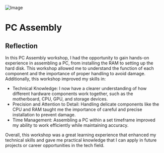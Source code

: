 ![Image](https://github.com/user-attachments/assets/6a3bb5c7-57ac-433b-95f9-506f11dddf81)
# PC Assembly
## Reflection
In this PC Assembly workshop, I had the opportunity to gain hands-on experience in assembling a PC, from installing the RAM to setting up the hard disk. This workshop allowed me to understand the function of each component and the importance of proper handling to avoid damage.
Additionally, this workshop improved my skills in:
- Technical Knowledge: I now have a clearer understanding of how different hardware components work together, such as the motherboard, CPU, GPU, and storage devices.
- Precision and Attention to Detail: Handling delicate components like the CPU and RAM taught me the importance of careful and precise installation to prevent damage.
- Time Management: Assembling a PC within a set timeframe improved my ability to work efficiently while maintaining accuracy.

Overall, this workshop was a great learning experience that enhanced my technical skills and gave me practical knowledge that I can apply in future projects or career opportunities in the tech field.
